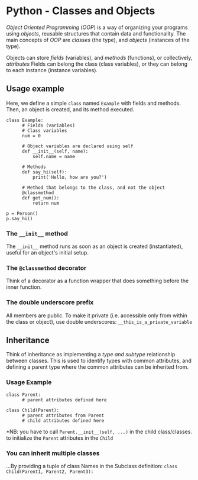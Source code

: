 # Python - Classes and Objects
*Object Oriented Programming* (*OOP*) is a way of organizing your programs using *objects*, reusable structures that contain data and functionality. The main concepts of *OOP* are *classes* (the type), and *objects* (instances of the type).

Objects can store *fields* (variables), and *methods* (functions), or collectively, *attributes*
Fields can belong the class (class variables), or they can belong to each instance (instance variables).

## Usage example
Here, we define a simple `class` named `Example` with fields and methods. Then, an object is created, and its method executed.
```
class Example:
      # Fields (variables)
      # Class variables
      num = 0

      # Object variables are declared using self
      def __init__(self, name):
      	  self.name = name
      
      # Methods
      def say_hi(self):
      	  print('Hello, how are you?')

      # Method that belongs to the class, and not the object
      @classmethod
      def get_num():
      	  return num

p = Person()
p.say_hi()
```

### The `__init__` method
The `__init__` method runs as soon as an object is created (instantiated), useful for an object's initial setup.

### The `@classmethod` decorator
Think of a decorator as a function wrapper that does something before the inner function.

### The double underscore prefix
All members are public. To make it private (i.e. accessible only from within the class or object), use double underscores: `__this_is_a_private_variable`

## Inheritance
Think of inheritance as implementing a *type and subtype* relationship between classes. This is used to identify types with common attributes, and defining a parent type where the common attributes can be inherited from.
### Usage Example
```
class Parent:
      # parent attributes defined here

class Child(Parent):
      # parent attributes from Parent
      # child attributes defined here
```
*NB: you have to call `Parent.__init__(self, ...)` in the child class/classes. to initialize the `Parent` attributes in the `Child`

### You can inherit multiple classes
...By providing a tuple of class Names in the Subclass definition:
`class Child(Parent1, Parent2, Parent3):`
